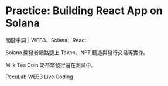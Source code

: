 # Practice: Building React App on Solana

關鍵字詞｜WEB3、Solana、React

Solana 開發者網路鏈上 Token、NFT 鑄造與發行交易等實作。

Milk Tea Coin 奶茶幣發行還在測試中。

PecuLab WEB3 Live Coding
